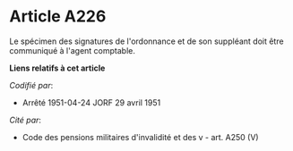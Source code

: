 # Article A226

Le spécimen des signatures de l'ordonnance et de son suppléant doit être communiqué à l'agent comptable.

**Liens relatifs à cet article**

_Codifié par_:

  - Arrêté 1951-04-24 JORF 29 avril 1951

_Cité par_:

  - Code des pensions militaires d'invalidité et des v - art. A250 (V)
